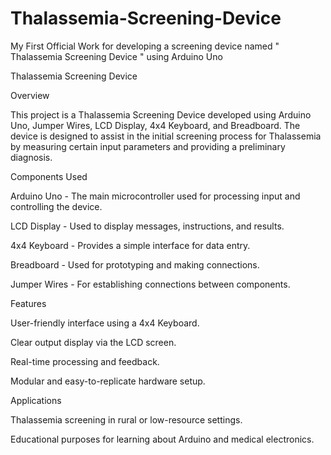 # Thalassemia-Screening-Device
My First Official Work for developing a screening device named " Thalassemia Screening Device " using Arduino Uno

Thalassemia Screening Device


Overview


This project is a Thalassemia Screening Device developed using Arduino Uno, Jumper Wires, LCD Display, 4x4 Keyboard, and Breadboard. The device is designed to assist in the initial screening process for Thalassemia by measuring certain input parameters and providing a preliminary diagnosis.


Components Used


Arduino Uno - The main microcontroller used for processing input and controlling the device.

LCD Display - Used to display messages, instructions, and results.

4x4 Keyboard - Provides a simple interface for data entry.

Breadboard - Used for prototyping and making connections.

Jumper Wires - For establishing connections between components.


Features


User-friendly interface using a 4x4 Keyboard.

Clear output display via the LCD screen.

Real-time processing and feedback.

Modular and easy-to-replicate hardware setup.


Applications


Thalassemia screening in rural or low-resource settings.

Educational purposes for learning about Arduino and medical electronics.
